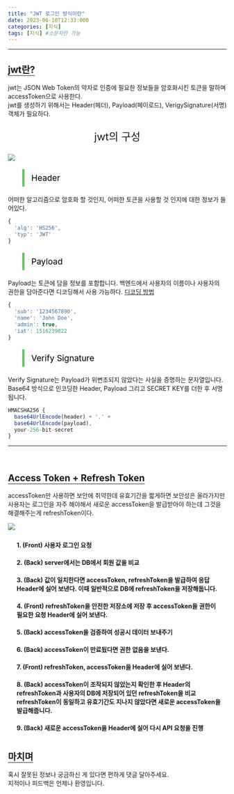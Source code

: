 ```yaml
---
title: "JWT 로그인 방식이란"
date: 2023-06-10T12:33:000
categories: [지식]
tags: [지식] #소문자만 가능
---
```


<style type="text/css">
    .center{
        text-align:center;
        font-size:1.5rem;
    }
    blockquote{
        font-size:1.2rem;
    }
    ul{
        padding-left:10px;
        list-style:none;
        font-weight: bold;
    }
    li{
        padding:10px;
    }
</style>

---

## <b style="border-bottom:2px solid gray" class="h2">jwt란?</b>

jwt는 JSON Web Token의 약자로 인증에 필요한 정보들을 암호화시킨 토큰을 말하며 accessToken으로 사용한다. <br/>jwt를 생성하기 위해서는 Header(헤더), Payload(페이로드), VerigySignature(서명) 객체가 필요하다.

<p class="center">jwt의 구성</p>

<img src="https://velog.velcdn.com/images%2Fhahan%2Fpost%2Fb41e147b-69d0-41ad-9f23-5e1ab8ec35ce%2Fimage.png"/>

<blockquote style="color:black; padding: 0.5rem 1rem; border-left: 5px solid #5cc55b;">
Header
</blockquote>

어떠한 알고리즘으로 암호화 할 것인지, 어떠한 토큰을 사용할 것 인지에 대한 정보가 들어있다.

```js
{
  'alg': 'HS256',
  'typ': 'JWT'
}
```

<blockquote style="color:black; padding: 0.5rem 1rem; border-left: 5px solid #5cc55b;">
Payload
</blockquote>

Payload는 토큰에 담을 정보를 포함합니다. 백엔드에서 사용자의 이름이나 사용자의 권한을 담아준다면 디코딩해서 사용 가능하다.
<a href="https://taewok.github.io/posts/jwt-Token-decoding/">디코딩 방법</a>

```js
{
  'sub': '1234567890',
  'name': 'John Doe',
  'admin': true,
  'iat': 1516239022
}
```

<blockquote style="color:black; padding: 0.5rem 1rem; border-left: 5px solid #5cc55b;">
Verify Signature
</blockquote>

Verify Signature는 Payload가 위변조되지 않았다는 사실을 증명하는 문자열입니다. Base64 방식으로 인코딩한 Header, Payload 그리고 SECRET KEY를 더한 후 서명됩니다.

```js
HMACSHA256 {
  base64UrlEncode(header) + '.' +
  base64UrlEncode(payload),
  your-256-bit-secret
}
```

---

<br/>

## <b style="border-bottom:2px solid gray" class="h2">Access Token + Refresh Token</b>

accessToken만 사용하면 보안에 취약한데 유효기간을 짧게하면 보안성은 올라가지만 사용자는 로그인을 자주 해야해서 새로운 accessToken을 발급받아야 하는데 그것을 해결해주는게 refreshToken이다.

<img src="https://blog.kakaocdn.net/dn/byLYQy/btreIXcaq9o/U1yOUaaWbNv7YrDBIeoSfK/img.png"/>

<ul>
    <li>1. (Front) 사용자 로그인 요청</li>
    <li>2. (Back) server에서는 DB에서 회원 값을 비교</li>
    <li>3. (Back) 값이 일치한다면 accessToken, refreshToken을 발급하여 응답 Header에 실어 보낸다. 이때 일반적으로 DB에 refreshToken을 저장해둡니다.</li>
    <li>4. (Front) refreshToken을 안전한 저장소에 저장 후 accessToken을 권한이 필요한 요청 Header에 실어 보낸다.</li>
    <li>5. (Back) accessToken을 검증하여 성공시 데이터 보내주기</li>
    <li>6. (Back) accessToken이 만료됬다면 권한 없음을 보낸다.</li>
    <li>7. (Front) refreshToken, accessToken을 Header에 실어 보낸다.</li>
    <li>8. (Back) accessToken이 조작되지 않았는지 확인한 후 Header의 refreshToken과 사용자의 DB에 저장되어 있던 refreshToken을 비교 refreshToken이 동일하고 유효기간도 지나지 않았다면 새로운 accessToken을 발급해줍니다.</li>
    <li>9. (Back) 새로운 accessToken을 Header에 실어 다시 API 요청을 진행</li>
</ul>

## <b style="border-bottom:2px solid gray"><b>마치며</b></b>

<P>혹시 잘못된 정보나 궁금하신 게 있다면 편하게 댓글 달아주세요.<br/>
지적이나 피드백은 언제나 환영입니다.</p>
